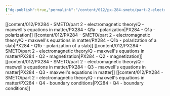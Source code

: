 ```yaml
---
{"dg-publish":true,"permalink":"/content/012/px-284-smeto/part-2-electromagnetic-theory/q-maxwell-s-equations-in-matter/q-maxwell-s-equations-in-matter/","noteIcon":"1","created":"2025-08-27T13:15:25.222+01:00","updated":"2025-02-27T15:11:04.000+00:00"}
---
```


[[content/012/PX284 - SMETO/part 2 - electromagnetic theory/Q - maxwell's equations in matter/PX284 - Q1a - polarization\|PX284 - Q1a - polarization]]
[[content/012/PX284 - SMETO/part 2 - electromagnetic theory/Q - maxwell's equations in matter/PX284 - Q1b - polarization of a slab\|PX284 - Q1b - polarization of a slab]]
[[content/012/PX284 - SMETO/part 2 - electromagnetic theory/Q - maxwell's equations in matter/PX284 - Q2 - magnetization\|PX284 - Q2 - magnetization]]
[[content/012/PX284 - SMETO/part 2 - electromagnetic theory/Q - maxwell's equations in matter/PX284 - Q3 - maxwell's equations in matter\|PX284 - Q3 - maxwell's equations in matter]]
[[content/012/PX284 - SMETO/part 2 - electromagnetic theory/Q - maxwell's equations in matter/PX284 - Q4 - boundary conditions\|PX284 - Q4 - boundary conditions]]
